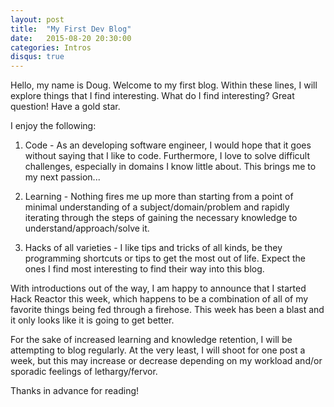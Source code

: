 ```yaml
---
layout: post
title:  "My First Dev Blog"
date:   2015-08-20 20:30:00
categories: Intros
disqus: true
---
```


Hello, my name is Doug. Welcome to my first blog. Within these lines, I will explore things that I find interesting. What do I find interesting? Great question! Have a gold star.

I enjoy the following:

1. Code - As an developing software engineer, I would hope that it goes without saying that I like to code. Furthermore, I love to solve difficult challenges, especially in domains I know little about. This brings me to my next passion...

1. Learning - Nothing fires me up more than starting from a point of minimal understanding of a subject/domain/problem and rapidly iterating through the steps of gaining the necessary knowledge to understand/approach/solve it.

1. Hacks of all varieties - I like tips and tricks of all kinds, be they programming shortcuts or tips to get the most out of life. Expect the ones I find most interesting to find their way into this blog.

With introductions out of the way, I am happy to announce that I started Hack Reactor this week, which happens to be a combination of all of my favorite things being fed through a firehose. This week has been a blast and it only looks like it is going to get better.

For the sake of increased learning and knowledge retention, I will be attempting to blog regularly. At the very least, I will shoot for one post a week, but this may increase or decrease depending on my workload and/or sporadic feelings of lethargy/fervor.

Thanks in advance for reading!
